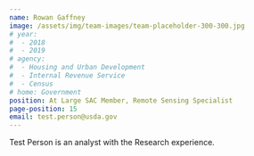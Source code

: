 ```yaml
---
name: Rowan Gaffney
image: /assets/img/team-images/team-placeholder-300-300.jpg
# year:
#  - 2018
#  - 2019
# agency:   
#  - Housing and Urban Development
#  - Internal Revenue Service
#  - Census
# home: Government
position: At Large SAC Member, Remote Sensing Specialist
page-position: 15
email: test.person@usda.gov
---
```


Test Person is an analyst with the Research experience.
